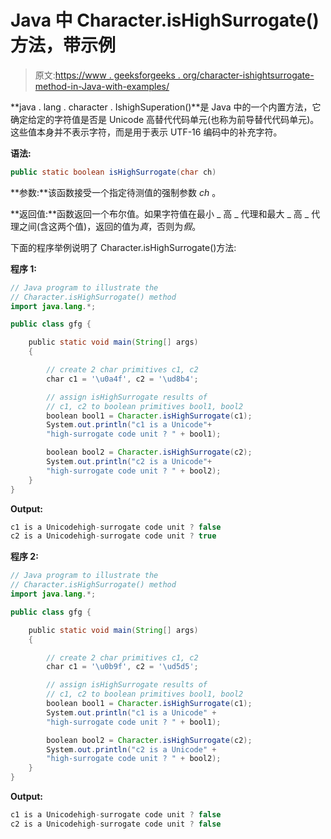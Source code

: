 # Java 中 Character.isHighSurrogate()方法，带示例

> 原文:[https://www . geeksforgeeks . org/character-ishightsurrogate-method-in-Java-with-examples/](https://www.geeksforgeeks.org/character-ishighsurrogate-method-in-java-with-examples/)

**java . lang . character . IshighSuperation()**是 Java 中的一个内置方法，它确定给定的字符值是否是 Unicode 高替代代码单元(也称为前导替代代码单元)。这些值本身并不表示字符，而是用于表示 UTF-16 编码中的补充字符。

**语法:**

```java
public static boolean isHighSurrogate(char ch)

```

**参数:**该函数接受一个指定待测值的强制参数 *ch* 。

**返回值:**函数返回一个布尔值。如果字符值在最小 _ 高 _ 代理和最大 _ 高 _ 代理之间(含这两个值)，返回的值为*真*，否则为*假*。

下面的程序举例说明了 Character.isHighSurrogate()方法:

**程序 1:**

```java
// Java program to illustrate the
// Character.isHighSurrogate() method
import java.lang.*;

public class gfg {

    public static void main(String[] args)
    {

        // create 2 char primitives c1, c2
        char c1 = '\u0a4f', c2 = '\ud8b4';

        // assign isHighSurrogate results of
        // c1, c2 to boolean primitives bool1, bool2
        boolean bool1 = Character.isHighSurrogate(c1);
        System.out.println("c1 is a Unicode"+
        "high-surrogate code unit ? " + bool1);

        boolean bool2 = Character.isHighSurrogate(c2);
        System.out.println("c2 is a Unicode"+ 
        "high-surrogate code unit ? " + bool2);
    }
}
```

**Output:**

```java
c1 is a Unicodehigh-surrogate code unit ? false
c2 is a Unicodehigh-surrogate code unit ? true

```

**程序 2:**

```java
// Java program to illustrate the
// Character.isHighSurrogate() method
import java.lang.*;

public class gfg {

    public static void main(String[] args)
    {

        // create 2 char primitives c1, c2
        char c1 = '\u0b9f', c2 = '\ud5d5';

        // assign isHighSurrogate results of
        // c1, c2 to boolean primitives bool1, bool2
        boolean bool1 = Character.isHighSurrogate(c1);
        System.out.println("c1 is a Unicode" + 
        "high-surrogate code unit ? " + bool1);

        boolean bool2 = Character.isHighSurrogate(c2);
        System.out.println("c2 is a Unicode" + 
        "high-surrogate code unit ? " + bool2);
    }
}
```

**Output:**

```java
c1 is a Unicodehigh-surrogate code unit ? false
c2 is a Unicodehigh-surrogate code unit ? false

```